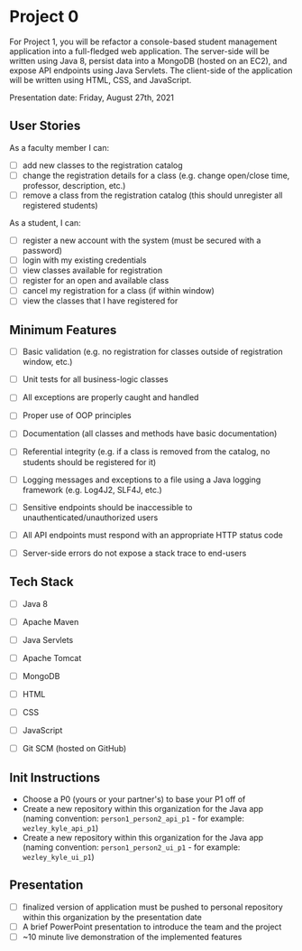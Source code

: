 # Project 0
For Project 1, you will be refactor a console-based student management application into a full-fledged web application. The server-side will be written using Java 8, persist data into a MongoDB (hosted on an EC2), and expose API endpoints using Java Servlets. The client-side of the application will be written using HTML, CSS, and JavaScript.


Presentation date: Friday, August 27th, 2021


## User Stories

As a faculty member I can:
- [ ] add new classes to the registration catalog
- [ ] change the registration details for a class (e.g. change open/close time, professor, description, etc.)
- [ ] remove a class from the registration catalog (this should unregister all registered students)

As a student, I can:
- [ ] register a new account with the system (must be secured with a password)
- [ ] login with my existing credentials
- [ ] view classes available for registration
- [ ] register for an open and available class
- [ ] cancel my registration for a class (if within window)
- [ ] view the classes that I have registered for

## Minimum Features
- [ ] Basic validation (e.g. no registration for classes outside of registration window, etc.) 
- [ ] Unit tests for all business-logic classes
- [ ] All exceptions are properly caught and handled
- [ ] Proper use of OOP principles
- [ ] Documentation (all classes and methods have basic documentation)
- [ ] Referential integrity (e.g. if a class is removed from the catalog, no students should be registered for it)
- [ ] Logging messages and exceptions to a file using a Java logging framework (e.g. Log4J2, SLF4J, etc.)
- [ ] Sensitive endpoints should be inaccessible to unauthenticated/unauthorized users
- [ ] All API endpoints must respond with an appropriate HTTP status code
- [ ] Server-side errors do not expose a stack trace to end-users


## Tech Stack
- [ ] Java 8
- [ ] Apache Maven
- [ ] Java Servlets
- [ ] Apache Tomcat
- [ ] MongoDB
- [ ] HTML
- [ ] CSS
- [ ] JavaScript
- [ ] Git SCM (hosted on GitHub)


## Init Instructions
- Choose a P0 (yours or your partner's) to base your P1 off of
- Create a new repository within this organization for the Java app (naming convention: `person1_person2_api_p1` - for example: `wezley_kyle_api_p1`)
- Create a new repository within this organization for the Java app (naming convention: `person1_person2_ui_p1` - for example: `wezley_kyle_ui_p1`)


## Presentation
- [ ] finalized version of application must be pushed to personal repository within this organization by the presentation date
- [ ] A brief PowerPoint presentation to introduce the team and the project
- [ ] ~10 minute live demonstration of the implemented features

